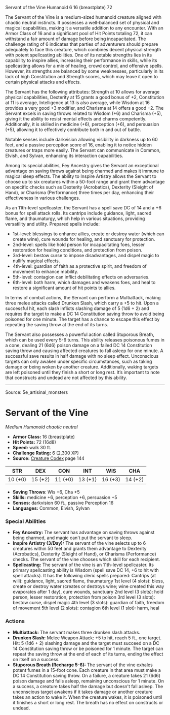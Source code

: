 <MonsterName/>Servant of the Vine</MonsterName>
<CreatureType/>Humanoid</CreatureType>
<CR/>6</CR>
<AC/>16 (breastplate)</AC>
<HP/>72</HP>
<summary>The Servant of the Vine is a medium-sized humanoid creature aligned with chaotic neutral instincts. It possesses a well-balanced set of physical and magical capabilities, making it a versatile addition to any encounter. With an Armor Class of 16 and a significant pool of Hit Points totaling 72, it can withstand a fair amount of damage before being incapacitated. The challenge rating of 6 indicates that parties of adventurers should prepare adequately to face this creature, which combines decent physical strength with potent spellcasting abilities. One of its notable strengths lies in its capability to inspire allies, increasing their performance in skills, while its spellcasting allows for a mix of healing, crowd control, and offensive spells. However, its strengths are balanced by some weaknesses, particularly in its lack of high Constitution and Strength scores, which may leave it open to certain physical attacks and effects. </summary>

<detail>

The Servant has the following attributes: Strength at 10 allows for average physical capabilities, Dexterity at 15 grants a good bonus of +2, Constitution at 11 is average, Intelligence at 13 is also average, while Wisdom at 16 provides a very good +3 modifier, and Charisma at 14 offers a good +2. The Servant excels in saving throws related to Wisdom (+6) and Charisma (+5), giving it the ability to resist mental effects and charms competently. Additionally, it is skilled in medicine (+6), perception (+6), and persuasion (+5), allowing it to effectively contribute both in and out of battle. 

Notable senses include darkvision allowing visibility in darkness up to 60 feet, and a passive perception score of 16, enabling it to notice hidden creatures or traps more easily. The Servant can communicate in Common, Elvish, and Sylvan, enhancing its interaction capabilities.

Among its special abilities, Fey Ancestry gives the Servant an exceptional advantage on saving throws against being charmed and makes it immune to magical sleep effects. The ability to Inspire Artistry allows the Servant to choose up to six creatures within a 50-foot range and grant them advantage on specific checks such as Dexterity (Acrobatics), Dexterity (Sleight of Hand), or Charisma (Performance) three times per day, enhancing their effectiveness in various challenges.

As an 11th-level spellcaster, the Servant has a spell save DC of 14 and a +6 bonus for spell attack rolls. Its cantrips include guidance, light, sacred flame, and thaumaturgy, which help in various situations, providing versatility and utility. Prepared spells include:

- 1st-level: blessings to enhance allies, create or destroy water (which can create wine), cure wounds for healing, and sanctuary for protection.
- 2nd-level: spells like hold person for incapacitating foes, lesser restoration for healing conditions, and protection from poison.
- 3rd-level: bestow curse to impose disadvantages, and dispel magic to nullify magical effects.
- 4th-level: guardian of faith as a protective spirit, and freedom of movement to enhance mobility.
- 5th-level: contagion can inflict debilitating effects on adversaries.
- 6th-level: both harm, which damages and weakens foes, and heal to restore a significant amount of hit points to allies.

In terms of combat actions, the Servant can perform a Multiattack, making three melee attacks called Drunken Slash, which carry a +5 to hit. Upon a successful hit, each slash inflicts slashing damage of 5 (1d6 + 2) and requires the target to make a DC 14 Constitution saving throw to avoid being poisoned for one minute. The target has a chance to escape this effect by repeating the saving throw at the end of its turns. 

The Servant also possesses a powerful action called Stuporous Breath, which can be used every 5-6 turns. This ability releases poisonous fumes in a cone, dealing 21 (6d6) poison damage on a failed DC 14 Constitution saving throw and causing affected creatures to fall asleep for one minute. A successful save results in half damage with no sleep effect. Unconscious targets can only awaken under specific circumstances, such as taking damage or being woken by another creature. Additionally, waking targets are left poisoned until they finish a short or long rest. It’s important to note that constructs and undead are not affected by this ability.</detail>



---

Source: 5e_artisinal_monsters

# Servant of the Vine

*Medium* *Humanoid* *chaotic neutral*

- **Armor Class:** 16 (breastplate)
- **Hit Points:** 72 (16d8)
- **Speed:** walk 30 ft.
- **Challenge Rating:** 6 (2,300 XP)
- **Source:** [Creature Codex](https://koboldpress.com/kpstore/product/creature-codex-for-5th-edition-dnd) page 144

| STR | DEX | CON | INT | WIS | CHA |
| --- | --- | --- | --- | --- | --- |
| 10 (+0) | 15 (+2) | 11 (+0) | 13 (+1) | 16 (+3) | 14 (+2) |

- **Saving Throws**: Wis +6, Cha +5
- **Skills:** medicine +6, perception +6, persuasion +5
- **Senses:** darkvision 60 ft., passive Perception 16
- **Languages:** Common, Elvish, Sylvan

### Special Abilities

- **Fey Ancestry:** The servant has advantage on saving throws against being charmed, and magic can't put the servant to sleep.
- **Inspire Artistry (3/Day):** The servant of the vine selects up to 6 creatures within 50 feet and grants them advantage to Dexterity (Acrobatics), Dexterity (Sleight of Hand), or Charisma (Performance) checks. The servant of the vine chooses which skill for each recipient.
- **Spellcasting:** The servant of the vine is an 11th-level spellcaster. Its primary spellcasting ability is Wisdom (spell save DC 14, +6 to hit with spell attacks). It has the following cleric spells prepared:
Cantrips (at will): guidance, light, sacred flame, thaumaturgy
1st level (4 slots): bless, create or destroy water (creates or destroys wine; wine created this way evaporates after 1 day), cure wounds, sanctuary
2nd level (3 slots): hold person, lesser restoration, protection from poison
3rd level (3 slots): bestow curse, dispel magic
4th level (3 slots): guardian of faith, freedom of movement
5th level (2 slots): contagion
6th level (1 slot): harm, heal

### Actions

- **Multiattack:** The servant makes three drunken slash attacks.
- **Drunken Slash:** Melee Weapon Attack: +5 to hit, reach 5 ft., one target. Hit: 5 (1d6 + 2) slashing damage and the target must succeed on a DC 14 Constitution saving throw or be poisoned for 1 minute. The target can repeat the saving throw at the end of each of its turns, ending the effect on itself on a success.
- **Stuporous Breath (Recharge 5-6):** The servant of the vine exhales potent fumes in a 15-foot cone. Each creature in that area must make a DC 14 Constitution saving throw. On a failure, a creature takes 21 (6d6) poison damage and falls asleep, remaining unconscious for 1 minute. On a success, a creature takes half the damage but doesn't fall asleep. The unconscious target awakens if it takes damage or another creature takes an action to wake it. When the creature wakes, it is poisoned until it finishes a short or long rest. The breath has no effect on constructs or undead.




